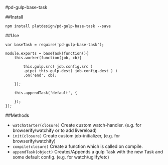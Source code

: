 #pd-gulp-base-task

##Install

	npm install platdesign/pd-gulp-base-task --save

##Use


	var baseTask = require('pd-gulp-base-task');
	
	module.exports = baseTask(function(){
		this.worker(function(job, cb){
			
			this.gulp.src( job.config.src )
			.pipe( this.gulp.dest( job.config.dest ) )
			.on('end', cb);
			
		});
		
		this.appendTask('default', {
			
		});
	});

##Methods

- `watchStarter(closure)` Create custom watch-handler. (e.g. for browserify/watchify or to add livereload)
- `init(closure)` Create custom job-initializer, (e.g. for browserify/watchify)
- `compile(closure)` Create a function which is called on compile.
- `appendTask(object)` Creates/Appends a gulp Task with the new Task and some default config. (e.g. for watch/uglify/etc)





